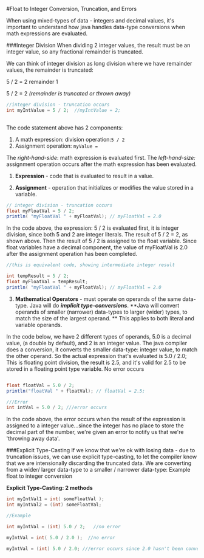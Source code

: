 #Float to Integer Conversion, Truncation, and Errors

When using mixed-types of data - integers and decimal values, it's important to understand how java handles data-type conversions when math expressions are evaluated.

###Integer Division 
When dividing 2 integer values, the result must be an integer value, so any fractional remainder is truncated.

We can think of integer division as long division where we have remainder values, the remainder is truncated: 

5 / 2 = 2  remainder  1  

5 / 2 = 2    _(remainder is truncated or thrown away)_

```java
//integer division - truncation occurs
int myIntValue = 5 / 2;  //myIntValue = 2; 
  
```
The code statement above has 2 components: 

  1. A math expression: division operation:` 5 / 2 `
  2. Assignment operation: `myValue = ` 

The _right-hand-side_: math expression is evaluated first.
The _left-hand-size:_ assignment operation occurs after the math expression has been evaluated.

1. **Expression** - code that is evaluated to result in a value.

2. **Assignment** - operation that initializes or modifies the value stored in a variable.


```java
// integer division - truncation occurs
float myFloatVal = 5 / 2;
println( "myFloatVal " + myFloatVal); // myFloatVal = 2.0

```
In the code above, the expression: 5 / 2 is evaluated first, it is integer division, since both 5 and 2 are integer literals.  The result of 5 / 2 = 2, as shown above.  Then the result of  5 / 2 is assigned to the float variable.  Since float variables have a decimal component, the value of myFloatVal is 2.0 after the assignment operation has been completed.


```java
//this is equivalent code, showing intermediate integer result 

int tempResult = 5 / 2;
float myFloatVal = tempResult;
println( "myFloatVal " + myFloatVal); // myFloatVal = 2.0
```


 3. **Mathematical Operators** - must operate on operands of the same data-type. Java will do _**implicit type-conversions**_. **Java will convert operands of smaller (narrower) data-types to larger (wider) types, to match the size of the largest operand. ** This applies to both literal and variable operands.
 
 In the code below, we have 2 different types of operands, 5.0 is a decimal value, (a double by default), and 2 is an integer value.  The java compiler does a conversion, it converts the smaller data-type: integer value, to match the other operand.  So the actual expression that's evaluated is 5.0 / 2.0;  This is floating point division, the result is 2.5, and it's valid for 2.5 to be stored in a floating point type variable. No error occurs

```java

float floatVal = 5.0 / 2;  
println("floatVal " + floatVal); // floatVal = 2.5;

///Error
int intVal = 5.0 / 2; ///error occurs

```

In the code above, the error occurs when the result of the expression is assigned to a integer value...since the integer has no place to store the decimal part of the number, we're given an error to notify us that we're 'throwing away data'.

###Explicit Type-Casting
If we know that we're ok with losing data - due to truncation issues, we can use explicit type-casting, to let the compiler know that we are intensionally discarding the truncated data.  We are converting from a wider/ larger data-type to a smaller / narrower data-type:
Example float to integer conversion

**Explicit Type-Casting:  2 methods**

```java
int myIntVal1 = int( someFloatVal ); 
int myIntVal2 = (int) someFloatVal;  

//Example

int myIntVal = (int) 5.0 / 2;   //no error 

myIntVal = int( 5.0 / 2.0 );  //no error

myIntVal = (int) 5.0 / 2.0; ///error occurs since 2.0 hasn't been converted to an int
```


